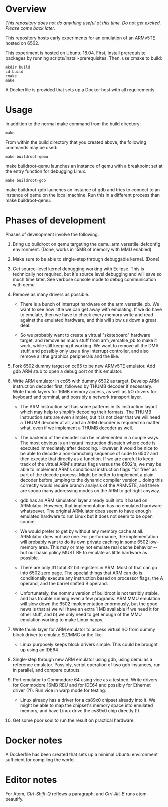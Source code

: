 # Overview

_This repository does not do anything useful at this time. Do not
get excited. Please come back later._

This repository hosts early experiments for an emulation of an ARMv5TE
hosted on 6502.

This experiment is hosted on Ubuntu 18.04. First, install prerequisite
packages by running scripts/install-prerequisites. Then, use cmake to build:

    mkdir build
    cd build
    cmake
    make

A Dockerfile is provided that sets up a Docker host with all requirements.

# Usage

In addition to the normal make command from the build directory:

    make

From within the build directory that you created above, the following
commands may be used:

    make buildroot-qemu

make buildroot-qemu launches an instance of qemu with a breakpoint set at the
entry function for debugging Linux.

    make buildroot-gdb

make buildroot-gdb launches an instance of gdb and tries to connect to an
instance of qemu on the local machine. Run this in a different process than
make buildroot-qemu.

# Phases of development

Phases of development involve the following.

1. Bring up buildroot on qemu targeting the qemu_arm_versatile_defconfig
   environment. (Done, works in 15MB of memory with MMU enabled)

2. Make sure to be able to single-step through debuggable kernel. (Done)

3. Get source-level kernel debugging working with Eclipse. This is technically
   not required, but it's source level debugging and will save so much time later.
   See verbose console mode to debug communication with qemu.

4. Remove as many drivers as possible.

   - There is a bunch of interrupt hardware on the arm_versatile_pb. We want to
     see how little we can get away with emulating. If we do have to emulate,
     then we have to check every memory write and read against the emulated
     hardware, and this will slow us down a great deal.

   - So we probably want to create a virtual "skateboard" hardware target,
     and remove as much stuff from arm_versatile_pb to make it work, while
     still keeping it working. We want to remove all the DMA stuff, and
     possibly only use a tiny interrupt controller, and also remove all the
     graphics peripherals and the like.

5. Fork 6502 dummy target on cc65 to be new ARMv5TE emulator. Add gdb ARM stub
   to open a debug port on this emulator.

6. Write ARM emulator in cc65 with dummy 6502 as target. Develop ARM instruction
   decoder first, followed by THUMB decoder if necessary. Write thunk layers for
   16MB memory access, as well as I/O drivers for keyboard and terminal, and
   possibly a network transport layer.

   - The ARM instruction set has some patterns in its instruction layout which may
     help to simplify decoding their formats. The THUMB instruction sets are even
     simpler, but it is not clear that we will need a THUMB decoder at all, and an
     ARM decoder is required no matter what, even if we implement a THUMB decoder
     as well.

   - The backend of the decoder can be implemented in a couple ways. The most
     obvious is an instant instruction dispatch where code is executed
     immediately after decoding. However, it would be nice to be able to decode
     a non-branching sequence of code to 6502 and then execute that directly as
     a function. If we are careful to keep track of the virtual ARM's status
     flags versus the 6502's, we may be able to implement ARM's conditional
     instruction flags "for free" as part of the decode process. Might be better
     to implement a plain decoder before jumping to the dynamic compiler
     version... doing this correctly would require branch analysis of the
     ARMv5TE, and there are soooo many addressing modes on the ARM to get right
     anyway.

   - gdb has an ARM simulation layer already built into it based on ARMulator.
     However, that implementation has no emulated hardware whatsoever. The
     original ARMulator does seem to have enough emulated hardware to run
     Linux but it does not seem to be open source.

   - We would prefer to get by without any memory cache at all. ARMulator does
     not use one. For performance, the implementation will probably want to do
     its own private caching in some 6502 low-memory area. This may or may not
     emulate real cache behavior -- but our basic policy MUST BE to emulate as
     little hardware as possible.

   - There are only 31 total 32 bit registers in ARM. Most of that can go into
     6502 zero page. The special things that ARM can do is conditionally execute
     any instruction based on processor flags, the A operand, and the barrel
     shifted B operand.

   - Unfortunately, the nommu version of buildroot is not terribly stable, and
     has trouble running even a few programs. ARM MMU emulation will slow down
     the 6502 implementation enormously, but the good news is that a) we will
     have an extra 1 MB available if we need it for other stuff, and b) we only
     need to get enough of the MMU emulation working to make Linux happy.

7. Write thunk layer for ARM emulator to access virtual I/O from dummy block
   driver to emulate SD/MMC or the like.

   - Linux purposely keeps block drivers simple. This could be brought up using
     an IDE64

8. Single-step through new ARM emulator using gdb, using qemu as a reference
   emulator. Possibly, script operation of two gdb instances, run in parallel, and
   compare outputs.

9. Port emulator to Commodore 64 using vice as a testbed. Write drivers for
   Commodore 16MB REU and for IDE64 and possibly for Ethernet driver (?!). Run vice
   in warp mode for testing.

   - Linux already has a driver for a cs89x0 chipset already into it. We might be
     able to map the chipset's memory space into emulated memory, and have Linux
     drive the cs89x0 chip directly (!).

10. Get some poor soul to run the result on practical hardware.

# Docker notes

A Dockerfile has been created that sets up a minimal Ubuntu environment
sufficient for compiling the world.

# Editor notes

For Atom, _Ctrl-Shift-Q_ reflows a paragraph, and _Ctrl-Alt-B_ runs
atom-beautify.
